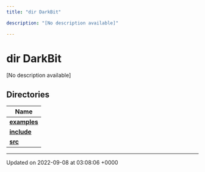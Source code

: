 ```yaml
---
title: "dir DarkBit"

description: "[No description available]"

---
```


# dir DarkBit

[No description available]

## Directories

| Name           |
| -------------- |
| **[examples](/documentation/code/files/dir_c22fe66a09acdd480a35644f72364dc9/#dir-examples)**  |
| **[include](/documentation/code/files/dir_05e71b19da8c05feb31a01063316c124/#dir-include)**  |
| **[src](/documentation/code/files/dir_334951ee08a3caf9cfbab2a24a3edd4b/#dir-src)**  |






-------------------------------

Updated on 2022-09-08 at 03:08:06 +0000
